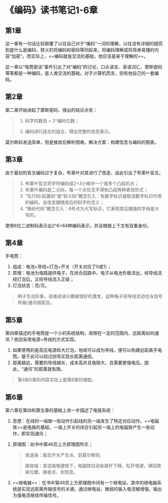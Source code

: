 # 《编码》读书笔记1-6章

## 第1章

这一章有一句话比较颠覆了以往自己对于“编码”一词的理解，以往没有详细的细究到底什么是编码，狭义的将编码和密码等同起来，将编码理解成将简单易懂的内容“加密”。而实际上，==编码就是交流的基础，他应该是易于理解的==。

这一章以“电筒密谈”事件引出了对“编码”的讨论，口头语言、英语词汇、摩斯密码等等都是一种编码，是人类交流的基础。对于计算机而言，则有他自己的一套编码。

## 第2章

第二章开始讲起了摩斯密码，得出的结论点有：

> 1. 码字的数目 = 2^编码位数；
>
> 2. 编码进行适合的组合，得出完整的信息表示。

莫尔斯码发送简单，但是接收后解析困难，解决方案：构建信息与编码的图表。

## 第3章

由于最初的盲文编码过于复杂，布莱叶对其进行了改造，由此引出了布莱叶盲文。

> 1. 布莱叶盲文将字符编码成2×3小格中一个或多个凸起的点；
> 2. 布莱叶编码是二元码，每一个点仅含平滑和凸起两种表现形式；
> 3. “先行码/前置码”或“转义码”概念引入：有数字标识或取消数字标识作用的编码，会改变跟随其后的码字的含义；
> 4. “换码代码”概念引入：6号点为大写标识，它表明其后跟随的字母是大写的。

使用6位二进制码表示出2^6=64种编码表示，并且根据上下文有双重身份。

## 第4章

手电筒：

1. 组成：电池+导线+灯泡+开关（开关对应了0或1）；
2. 原理：电池为电路提供电子，在闭合回路中，电子从电池负极流出，经导线流经灯泡后，又经导线流入正级；
3. 灯泡状态：亮/灭。

> 例子生动形象，读者阅读兴趣被很好的激发，这种电子经导线流动也与信号传输/通讯相契合。

## 第5章

第四章描述的手电筒是一个小的系统结构，局限在一定的范围内，远距离如何通讯？依旧采用电源+导线的方式实现。

1. 如果使用的是高压电源和大灯泡，地球可以成为导线，便可以构建远距离手电筒。基于此可以绕过拐弯实现长距离通信。
2. 距离越远，需要的导线越长，成本高并且电阻大，且需要更强电压。因此，“通讯”的距离就有限。

> 第4和5章的内容实际上是第6章的铺垫。

## 第6章

第六章在第四和第五章的基础上进一步描述了电报系统：

1. 思想：在线的一端做一些动作引起线的另一端发生了特定对应动作。==电磁铁==是电报的基础，一端上开关的闭合引起另一端上的电磁铁产生一些动作，即实现通讯；

2. 原理图：如书中第46页上方原理图所示；

   > 发送端：敲击开关产生点、划莫尔斯码;
   >
   > 接收端：发送端电键按下，电磁铁拉动金属杆下降，松开电键，弹回原来位置，接收点、划信息。

3. ==继电器==：在书中第46页上方原理图中间有一个继电站，其中的继电器系统是实现远距离传输信号的关键。通过继电站，微弱的输入电流被增强，输出为强电流继续传输信号。

